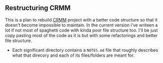 ## Restructuring CRMM

This is a plan to rebuild [CRMM](https://github.com/CRModders/cosmic-mod-manager) project with a better code structure so that it doesn't become impossible to maintain. In the current version i've writeen a lot if not most of spaghetti code with kinda poor file structure too. I'll be just copy pasting most of the code as it is but with some refactorings and better file structure.

- Each significant directory contains a `NOTES.md` file that roughly describes what that direcory and each of its files/folders are meant for.
